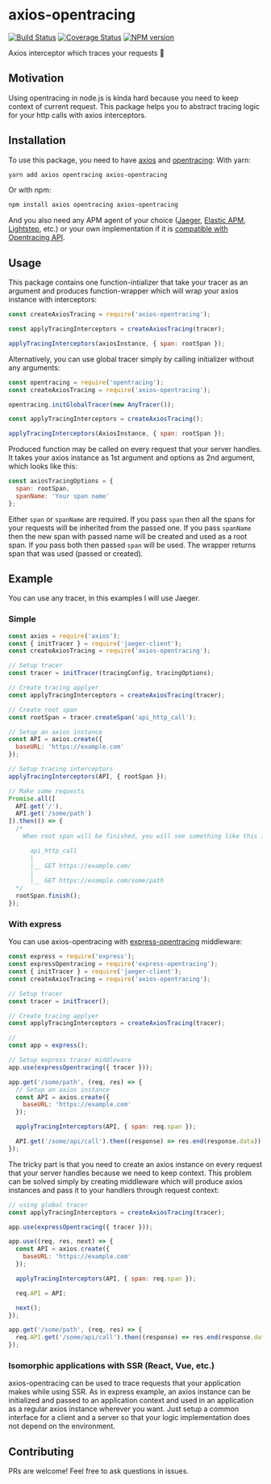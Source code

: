 # axios-opentracing
[![Build Status](https://travis-ci.com/fapspirit/axios-opentracing.svg?branch=master)](https://travis-ci.com/fapspirit/axios-opentracing)
[![Coverage Status](https://coveralls.io/repos/fapspirit/axios-opentracing/badge.svg?branch=)](https://coveralls.io/r/fapspirit/axios-opentracing?branch=master)
[![NPM version](https://img.shields.io/npm/v/axios-opentracing.svg)](https://www.npmjs.com/package/axios-opentracing)

Axios interceptor which traces your requests 👀

## Motivation
Using opentracing in node.js is kinda hard because you need to keep context of current request.
This package helps you to abstract tracing logic for your http calls with axios interceptors.

## Installation
To use this package, you need to have [axios](https://github.com/axios/axios) and [opentracing](https://github.com/opentracing/opentracing-javascript):
With yarn:
```sh
yarn add axios opentracing axios-opentracing
```

Or with npm:
```sh
npm install axios opentracing axios-opentracing
```

And you also need any APM agent of your choice ([Jaeger](https://github.com/jaegertracing/jaeger-client-node), [Elastic APM](https://github.com/elastic/apm-agent-nodejs), [Lightstep](https://github.com/lightstep/lightstep-tracer-javascript), etc.) or your own implementation if it is [compatible with Opentracing API](https://github.com/opentracing/opentracing-javascript#opentracing-tracer-implementations).

## Usage
This package contains one function-intializer that take your tracer as an argument and produces function-wrapper which will wrap your axios instance with interceptors:
```js
const createAxiosTracing = require('axios-opentracing');

const applyTracingInterceptors = createAxiosTracing(tracer);

applyTracingInterceptors(axiosInstance, { span: rootSpan });
```

Alternatively, you can use global tracer simply by calling initializer without any arguments:
```js
const opentracing = require('opentracing');
const createAxiosTracing = require('axios-opentracing');

opentracing.initGlobalTracer(new AnyTracer());

const applyTracingInterceptors = createAxiosTracing();

applyTracingInterceptors(AxiosInstance, { span: rootSpan });
```

Produced function may be called on every request that your server handles. It takes your axios instance as 1st argument and options as 2nd argument, which looks like this:
```js
const axiosTracingOptions = {
  span: rootSpan,
  spanName: 'Your span name'
};
```

Either `span` or `spanName` are required. If you pass `span` then all the spans for your requests will be inherited from the passed one. If you pass `spanName` then the new span with passed name will be created and used as a root span. If you pass both then passed `span` will be used. The wrapper returns span that was used (passed or created).

## Example
You can use any tracer, in this examples I will use Jaeger.

### Simple

```js
const axios = require('axios');
const { initTracer } = require('jaeger-client');
const createAxiosTracing = require('axios-opentracing');

// Setup tracer
const tracer = initTracer(tracingConfig, tracingOptions);

// Create tracing applyer
const applyTracingInterceptors = createAxiosTracing(tracer);

// Create root span
const rootSpan = tracer.createSpan('api_http_call');

// Setup an axios instance
const API = axios.create({
  baseURL: 'https://example.com'
});

// Setup tracing interceptors
applyTracingInterceptors(API, { rootSpan });

// Make some requests
Promise.all([
  API.get('/'),
  API.get('/some/path')
]).then(() => {
  /*
    When root span will be finished, you will see something like this in your tracing dashboard:

      api_http_call
      |
      |__ GET https://example.com/
      |
      |__ GET https://example.com/some/path
  */
  rootSpan.finish();
});
```

### With express
You can use axios-opentracing with [express-opentracing](https://github.com/opentracing-contrib/javascript-express) middleware:

```js
const express = require('express');
const expressOpentracing = require('express-opentracing');
const { initTracer } = require('jaeger-client');
const createAxiosTracing = require('axios-opentracing');

// Setup tracer
const tracer = initTracer();

// Create tracing applyer
const applyTracingInterceptors = createAxiosTracing(tracer);

//
const app = express();

// Setup express tracer middleware
app.use(expressOpentracing({ tracer }));

app.get('/some/path', (req, res) => {
  // Setup an axios instance
  const API = axios.create({
    baseURL: 'https://example.com'
  });

  applyTracingInterceptors(API, { span: req.span });

  API.get('/some/api/call').then((response) => res.end(response.data));
});
```

The tricky part is that you need to create an axios instance on every request that your server handles because we need to keep context. This problem can be solved simply by creating middleware which will produce axios instances and pass it to your handlers through request context:

```js
// using global tracer
const applyTracingInterceptors = createAxiosTracing(tracer);

app.use(expressOpentracing({ tracer }));

app.use((req, res, next) => {
  const API = axios.create({
    baseURL: 'https://example.com'
  });

  applyTracingInterceptors(API, { span: req.span });

  req.API = API;

  next();
});

app.get('/some/path', (req, res) => {
  req.API.get('/some/api/call').then((response) => res.end(response.data));
});
```

### Isomorphic applications with SSR (React, Vue, etc.)
axios-opentracing can be used to trace requests that your application makes while using SSR. As in express example, an axios instance can be initialized and passed to an application context and used in an application as a regular axios instance wherever you want. Just setup a common interface for a client and a server so that your logic implementation does not depend on the environment.

## Contributing
PRs are welcome!
Feel free to ask questions in issues.
